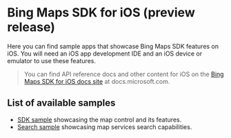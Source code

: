 # Bing Maps SDK for iOS (preview release)

Here you can find sample apps that showcase Bing Maps SDK features on iOS.
You will need an iOS app development IDE and an iOS device or emulator to use these features.

> You can find API reference docs and other content for iOS on the
> [Bing Maps SDK for iOS docs site](https://docs.microsoft.com/en-us/bingmaps/sdk-native) at docs.microsoft.com.

## List of available samples

* [SDK sample](samples/sdksample/README.md) showcasing the map control and its features.
* [Search sample](samples/search/README.md) showcasing map services search capabilities.
